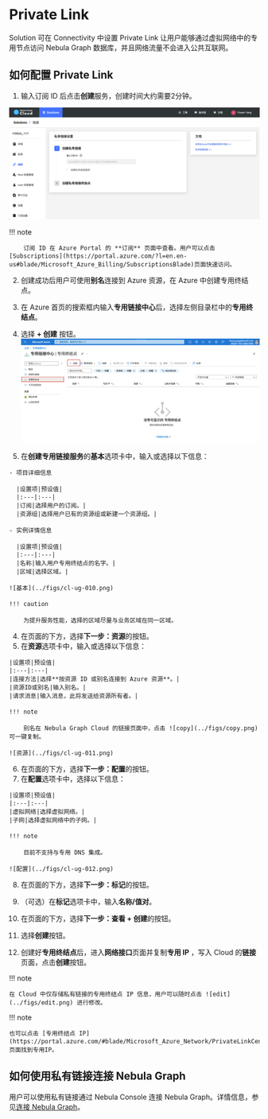 # Private Link

Solution 可在 Connectivity 中设置 Private Link 让用户能够通过虚拟网络中的专用节点访问 Nebula Graph 数据库，并且网络流量不会进入公共互联网。

## 如何配置 Private Link

1. 输入订阅 ID 后点击**创建**服务，创建时间大约需要2分钟。

  ![create](../figs/cl-ug-008.png)

  !!! note

        订阅 ID 在 Azure Portal 的 **订阅** 页面中查看。用户可以点击 [Subscriptions](https://portal.azure.com/?l=en.en-us#blade/Microsoft_Azure_Billing/SubscriptionsBlade)页面快速访问。

2. 创建成功后用户可使用**别名**连接到 Azure 资源，在 Azure 中创建专用终结点。

  1. 在 Azure 首页的搜索框内输入**专用链接中心**后，选择左侧目录栏中的**专用终结点**。
  2. 选择 **+ 创建** 按钮。
    ![创建](../figs/cl-ug-009.png)
  3. 在**创建专用链接服务**的**基本**选项卡中，输入或选择以下信息：

    - 项目详细信息

      |设置项|预设值|
      |:---|:---|
      |订阅|选择用户的订阅。|
      |资源组|选择用户已有的资源组或新建一个资源组。|

    - 实例详情信息

      |设置项|预设值|
      |:---|:---|
      |名称|输入用户专用终结点的名字。|
      |区域|选择区域。|
    
    ![基本](../figs/cl-ug-010.png)

    !!! caution

        为提升服务性能，选择的区域尽量与业务区域在同一区域。

  4. 在页面的下方，选择**下一步：资源**的按钮。
  5. 在**资源**选项卡中，输入或选择以下信息：

    |设置项|预设值|
    |:---|:---|
    |连接方法|选择**按资源 ID 或别名连接到 Azure 资源**。|
    |资源ID或别名|输入别名。|
    |请求消息|输入消息，此将发送给资源所有者。|

    !!! note

        别名在 Nebula Graph Cloud 的链接页面中，点击 ![copy](../figs/copy.png) 可一键复制。
    
    ![资源](../figs/cl-ug-011.png)

  6. 在页面的下方，选择**下一步：配置**的按钮。
  7. 在**配置**选项卡中，选择以下信息：
   
    |设置项|预设值|
    |:---|:---|
    |虚拟网络|选择虚拟网络。|
    |子网|选择虚拟网络中的子网。|

    !!! note

        目前不支持与专用 DNS 集成。
    
    ![配置](../figs/cl-ug-012.png)
  
  8. 在页面的下方，选择**下一步：标记**的按钮。
  9.  （可选）在**标记**选项卡中，输入**名称/值对**。
  10.  在页面的下方，选择**下一步：查看 + 创建**的按钮。
  11.  选择**创建**按钮。

3. 创建好**专用终结点**后，进入**网络接口**页面并复制**专用 IP** ，写入 Cloud 的**链接**页面，点击**创建**按钮。

!!! note

    在 Cloud 中仅存储私有链接的专用终结点 IP 信息，用户可以随时点击 ![edit](../figs/edit.png) 进行修改。

!!! note

    也可以点击 [专用终结点 IP](https://portal.azure.com/#blade/Microsoft_Azure_Network/PrivateLinkCenterBlade/privateendpoints) 页面找到专用IP。

## 如何使用私有链接连接 Nebula Graph

用户可以使用私有链接通过 Nebula Console 连接 Nebula Graph。详情信息，参见[连接 Nebula Graph](../../2.quick-start/3.connect-to-nebula-graph.md)。
